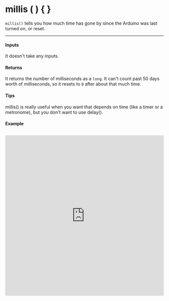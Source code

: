 # millis ( ) { }

`millis()` tells you how much time has gone by since the Arduino was last turned on, or reset.

***

#### Inputs
It doesn't take any inputs.

#### Returns
It returns the number of milliseconds as a `long`. It can't count past 50 days worth of milliseconds, so it resets to `0` after about that much time.

#### Tips
millis() is really useful when you want that depends on time (like a timer or a metronome), but you don't want to use delay().

#### Example
<iframe style="height: 510px; width: 100%; margin: 10px 0 10px;" allowTransparency="true" src="https://codebender.cc/embed/sketch:70635" frameborder="0"></iframe>
